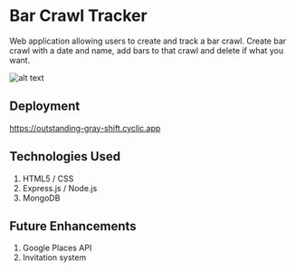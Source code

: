 # Bar Crawl Tracker

Web application allowing users to create and track a bar crawl. Create bar crawl with a date and name, add bars to that crawl and delete if what you want. 

![alt text](https://i.imgur.com/s0q70kn.png)

## Deployment
https://outstanding-gray-shift.cyclic.app

## Technologies Used

1. HTML5 / CSS
2. Express.js / Node.js
3. MongoDB

## Future Enhancements 
1. Google Places API
2. Invitation system
